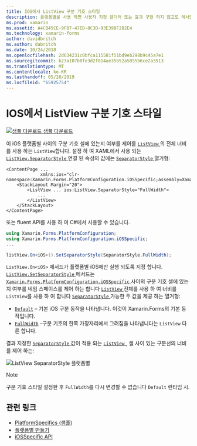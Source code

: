 ```yaml
---
title: IOS에서 ListView 구분 기호 스타일
description: 플랫폼별을 사용 하면 사용자 지정 렌더러 또는 효과 구현 하지 않고도 에서만 특정 플랫폼에서 사용할 수 있는 기능을 사용할 수 있습니다. 이 문서는 ListView에 있는 셀 사이의 구분 기호는 ListView의 전체 너비를 사용 하는지 여부를 제어 하는 iOS 플랫폼 전용을 사용 하는 방법을 설명 합니다.
ms.prod: xamarin
ms.assetid: A4CB45CE-9FB7-47ED-8C3D-93E39BF282E4
ms.technology: xamarin-forms
author: davidbritch
ms.author: dabritch
ms.date: 10/24/2018
ms.openlocfilehash: 2d634231c0bfca115581f51bd9eb298b9c45a7e1
ms.sourcegitcommit: b23a107b0fe3d2f814ae35b52a5855b6ce2a3513
ms.translationtype: MT
ms.contentlocale: ko-KR
ms.lasthandoff: 05/20/2019
ms.locfileid: "65925754"
---
```

# <a name="listview-separator-style-on-ios"></a>IOS에서 ListView 구분 기호 스타일

[![샘플 다운로드](~/media/shared/download.png) 샘플 다운로드](https://developer.xamarin.com/samples/xamarin-forms/UserInterface/PlatformSpecifics/)

이 iOS 플랫폼별 사이의 구분 기호 셀에 있는지 여부를 제어를 [ `ListView` ](xref:Xamarin.Forms.ListView) 의 전체 너비를 사용 하는 `ListView`합니다. 설정 하 여 XAML에서 사용 되는 [ `ListView.SeparatorStyle` ](xref:Xamarin.Forms.PlatformConfiguration.iOSSpecific.ListView.SeparatorStyleProperty) 연결 된 속성의 값에는 [ `SeparatorStyle` ](xref:Xamarin.Forms.PlatformConfiguration.iOSSpecific.SeparatorStyle) 열거형:

```xaml
<ContentPage ...
             xmlns:ios="clr-namespace:Xamarin.Forms.PlatformConfiguration.iOSSpecific;assembly=Xamarin.Forms.Core">
    <StackLayout Margin="20">
        <ListView ... ios:ListView.SeparatorStyle="FullWidth">
            ...
        </ListView>
    </StackLayout>
</ContentPage>
```

또는 fluent API를 사용 하 여 C#에서 사용할 수 있습니다.

```csharp
using Xamarin.Forms.PlatformConfiguration;
using Xamarin.Forms.PlatformConfiguration.iOSSpecific;
...

listView.On<iOS>().SetSeparatorStyle(SeparatorStyle.FullWidth);
```

`ListView.On<iOS>` 메서드가 플랫폼별 iOS에만 실행 되도록 지정 합니다. [ `ListView.SetSeparatorStyle` ](xref:Xamarin.Forms.PlatformConfiguration.iOSSpecific.ListView.SetSeparatorStyle(Xamarin.Forms.IPlatformElementConfiguration{Xamarin.Forms.PlatformConfiguration.iOS,Xamarin.Forms.ListView},Xamarin.Forms.PlatformConfiguration.iOSSpecific.SeparatorStyle)) 메서드는 [ `Xamarin.Forms.PlatformConfiguration.iOSSpecific` ](xref:Xamarin.Forms.PlatformConfiguration.iOSSpecific) 사이의 구분 기호 셀에 있는지 여부를 네임 스페이스를 제어 하는 합니다 [ `ListView` ](xref:Xamarin.Forms.ListView) 전체를 사용 하 여 너비를 `ListView`를 사용 하 여 합니다 [ `SeparatorStyle` ](xref:Xamarin.Forms.PlatformConfiguration.iOSSpecific.SeparatorStyle) 가능한 두 값을 제공 하는 열거형:

- [`Default`](xref:Xamarin.Forms.PlatformConfiguration.iOSSpecific.SeparatorStyle.Default) – 기본 iOS 구분 동작을 나타냅니다. 이것이 Xamarin.Forms의 기본 동작입니다.
- [`FullWidth`](xref:Xamarin.Forms.PlatformConfiguration.iOSSpecific.SeparatorStyle.FullWidth) -구분 기호의 한쪽 가장자리에서 그려짐을 나타냅니다는 `ListView` 다른 합니다.

결과 지정한 [ `SeparatorStyle` ](xref:Xamarin.Forms.PlatformConfiguration.iOSSpecific.SeparatorStyle) 값이 적용 되는 [ `ListView` ](xref:Xamarin.Forms.ListView), 셀 사이 있는 구분선의 너비를 제어 하는:

![](listview-separator-style-images/listview-separatorstyle.png "ListView SeparatorStyle 플랫폼별")

> [!NOTE]
> 구분 기호 스타일 설정한 후 `FullWidth`를 다시 변경할 수 없습니다 `Default` 런타임 시.

## <a name="related-links"></a>관련 링크

- [PlatformSpecifics (샘플)](https://developer.xamarin.com/samples/xamarin-forms/UserInterface/PlatformSpecifics/)
- [플랫폼별 만들기](~/xamarin-forms/platform/platform-specifics/index.md#creating-platform-specifics)
- [iOSSpecific API](xref:Xamarin.Forms.PlatformConfiguration.iOSSpecific)
